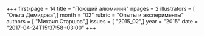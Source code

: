 +++
first-page = 14
title = "Поющий алюминий"
npages = 2
illustrators = [ "Ольга Демидова",]
month = "02"
rubric = "Опыты и эксперименты"
authors = [ "Михаил Старшов",]
issues = [ "2015_02",]
year = "2015"
date = "2017-04-24T15:37:58+03:00"
+++
